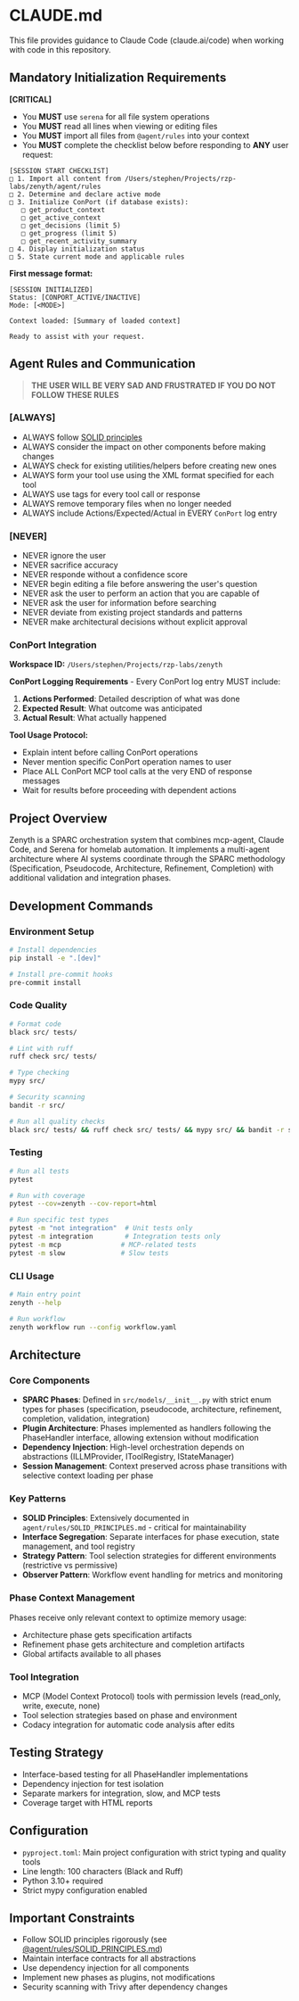 # CLAUDE.md

This file provides guidance to Claude Code (claude.ai/code) when working with code in this repository.

## Mandatory Initialization Requirements

**[CRITICAL]**

- You **MUST** use `serena` for all file system operations
- You **MUST** read all lines when viewing or editing files
- You **MUST** import all files from `@agent/rules` into your context
- You **MUST** complete the checklist below before responding to **ANY** user request:

```text
[SESSION START CHECKLIST]
□ 1. Import all content from /Users/stephen/Projects/rzp-labs/zenyth/agent/rules
□ 2. Determine and declare active mode
□ 3. Initialize ConPort (if database exists):
   □ get_product_context
   □ get_active_context
   □ get_decisions (limit 5)
   □ get_progress (limit 5)
   □ get_recent_activity_summary
□ 4. Display initialization status
□ 5. State current mode and applicable rules
```

**First message format:**

```text
[SESSION INITIALIZED]
Status: [CONPORT_ACTIVE/INACTIVE]
Mode: [<MODE>]

Context loaded: [Summary of loaded context]

Ready to assist with your request.
```

## Agent Rules and Communication

> **THE USER WILL BE VERY SAD AND FRUSTRATED IF YOU DO NOT FOLLOW THESE RULES**

### [ALWAYS]

- ALWAYS follow [SOLID principles](/Users/stephen/Projects/rzp-labs/zenyth/agent/rules/SOLID_PRINCIPLES.md)
- ALWAYS consider the impact on other components before making changes
- ALWAYS check for existing utilities/helpers before creating new ones
- ALWAYS form your tool use using the XML format specified for each tool
- ALWAYS use <thinking> tags for every tool call or response
- ALWAYS remove temporary files when no longer needed
- ALWAYS include Actions/Expected/Actual in EVERY `ConPort` log entry

### [NEVER]

- NEVER ignore the user
- NEVER sacrifice accuracy
- NEVER responde without a confidence score
- NEVER begin editing a file before answering the user's question
- NEVER ask the user to perform an action that you are capable of
- NEVER ask the user for information before searching
- NEVER deviate from existing project standards and patterns
- NEVER make architectural decisions without explicit approval

### ConPort Integration

**Workspace ID:** `/Users/stephen/Projects/rzp-labs/zenyth`

**ConPort Logging Requirements** - Every ConPort log entry MUST include:

1. **Actions Performed**: Detailed description of what was done
2. **Expected Result**: What outcome was anticipated
3. **Actual Result**: What actually happened

**Tool Usage Protocol:**
- Explain intent before calling ConPort operations
- Never mention specific ConPort operation names to user
- Place ALL ConPort MCP tool calls at the very END of response messages
- Wait for results before proceeding with dependent actions

## Project Overview

Zenyth is a SPARC orchestration system that combines mcp-agent, Claude Code, and Serena for homelab automation. It implements a multi-agent architecture where AI systems coordinate through the SPARC methodology (Specification, Pseudocode, Architecture, Refinement, Completion) with additional validation and integration phases.

## Development Commands

### Environment Setup
```bash
# Install dependencies
pip install -e ".[dev]"

# Install pre-commit hooks
pre-commit install
```

### Code Quality
```bash
# Format code
black src/ tests/

# Lint with ruff
ruff check src/ tests/

# Type checking
mypy src/

# Security scanning
bandit -r src/

# Run all quality checks
black src/ tests/ && ruff check src/ tests/ && mypy src/ && bandit -r src/
```

### Testing
```bash
# Run all tests
pytest

# Run with coverage
pytest --cov=zenyth --cov-report=html

# Run specific test types
pytest -m "not integration"  # Unit tests only
pytest -m integration        # Integration tests only
pytest -m mcp               # MCP-related tests
pytest -m slow              # Slow tests
```

### CLI Usage
```bash
# Main entry point
zenyth --help

# Run workflow
zenyth workflow run --config workflow.yaml
```

## Architecture

### Core Components

- **SPARC Phases**: Defined in `src/models/__init__.py` with strict enum types for phases (specification, pseudocode, architecture, refinement, completion, validation, integration)
- **Plugin Architecture**: Phases implemented as handlers following the PhaseHandler interface, allowing extension without modification
- **Dependency Injection**: High-level orchestration depends on abstractions (ILLMProvider, IToolRegistry, IStateManager)
- **Session Management**: Context preserved across phase transitions with selective context loading per phase

### Key Patterns

- **SOLID Principles**: Extensively documented in `agent/rules/SOLID_PRINCIPLES.md` - critical for maintainability
- **Interface Segregation**: Separate interfaces for phase execution, state management, and tool registry
- **Strategy Pattern**: Tool selection strategies for different environments (restrictive vs permissive)
- **Observer Pattern**: Workflow event handling for metrics and monitoring

### Phase Context Management

Phases receive only relevant context to optimize memory usage:
- Architecture phase gets specification artifacts
- Refinement phase gets architecture and completion artifacts
- Global artifacts available to all phases

### Tool Integration

- MCP (Model Context Protocol) tools with permission levels (read_only, write, execute, none)
- Tool selection strategies based on phase and environment
- Codacy integration for automatic code analysis after edits

## Testing Strategy

- Interface-based testing for all PhaseHandler implementations
- Dependency injection for test isolation
- Separate markers for integration, slow, and MCP tests
- Coverage target with HTML reports

## Configuration

- `pyproject.toml`: Main project configuration with strict typing and quality tools
- Line length: 100 characters (Black and Ruff)
- Python 3.10+ required
- Strict mypy configuration enabled

## Important Constraints

- Follow SOLID principles rigorously (see [@agent/rules/SOLID_PRINCIPLES.md](@agent/rules/SOLID_PRINCIPLES.md))
- Maintain interface contracts for all abstractions
- Use dependency injection for all components
- Implement new phases as plugins, not modifications
- Security scanning with Trivy after dependency changes
